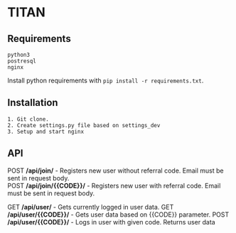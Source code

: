 TITAN
=====

Requirements
---

```
python3
postresql
nginx
```
Install python requirements with `pip install -r requirements.txt`.


Installation
---

    1. Git clone.
    2. Create settings.py file based on settings_dev
    3. Setup and start nginx
   
API    
---   
POST **/api/join/**  - Registers new user without referral code. Email must be sent in request body.  
POST **/api/join/{{CODE}}/** - Registers new user with referral code. Email must be sent in request body.

GET **/api/user/** - Gets currently logged in user data.
GET **/api/user/{{CODE}}/** - Gets user data based on {{CODE}} parameter.
POST **/api/user/{{CODE}}/** - Logs in user with given code. Returns user data

